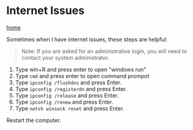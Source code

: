 # Internet Issues
[home](../README.md)

Sometimes when I have internet issues, these steps are helpful:

> Note: If you are asked for an administrative login, you will need to contact your system administrator.  

1. Type win+R and press enter to open "windows run"
2. Type `cmd` and press enter to open command prompot
3. Type `ipconfig /flushdns` and press Enter.  
4. Type `ipconfig /registerdn` and press Enter.  
5. Type `ipconfig /release` and press Enter.  
6. Type `ipconfig /renew` and press Enter.  
7. Type `netsh winsock reset` and press Enter.  

Restart the computer.
